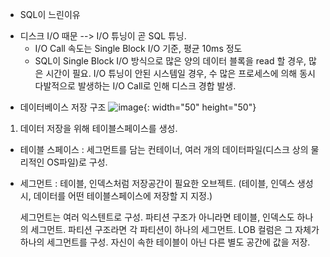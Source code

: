 * SQL이 느린이유
- 디스크 I/O 때문 --> I/O 튜닝이 곧 SQL 튜닝.
    - I/O Call 속도는 Single Block I/O 기준, 평균 10ms 정도
    - SQL이 Single Block I/O 방식으로 많은 양의 데이터 블록을 read 할 경우, 많은 시간이 필요.
      I/O 튜닝이 안된 시스템일 경우, 수 많은 프로세스에 의해 동시다발적으로 발생하는 I/O Call로 인해
      디스크 경합 발생.
      

* 데이터베이스 저장 구조
![image](https://github.com/Jung9928/SQL-TUNING/assets/45419456/edbd8a73-cc79-4bb8-99d7-861b102ee567){: width="50" height="50"}
1) 데이터 저장을 위해 테이블스페이스를 생성.
  - 테이블 스페이스 : 세그먼트를 담는 컨테이너, 여러 개의 데이터파일(디스크 상의 물리적인 OS파일)로 구성.
  - 세그먼트 : 테이블, 인덱스처럼 저장공간이 필요한 오브젝트. 
    (테이블, 인덱스 생성 시, 데이터를 어떤 테이블스페이스에 저장할 지 지정.)

    세그먼트는 여러 익스텐트로 구성. 파티션 구조가 아니라면 테이블, 인덱스도 하나의 세그먼트.
    파티션 구조라면 각 파티션이 하나의 세그먼트. LOB 컬럼은 그 자체가 하나의 세그먼트를 구성.
    자신이 속한 테이블이 아닌 다른 별도 공간에 값을 저장.

